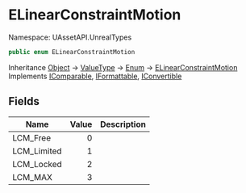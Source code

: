 # ELinearConstraintMotion

Namespace: UAssetAPI.UnrealTypes

```csharp
public enum ELinearConstraintMotion
```

Inheritance [Object](https://docs.microsoft.com/en-us/dotnet/api/system.object) → [ValueType](https://docs.microsoft.com/en-us/dotnet/api/system.valuetype) → [Enum](https://docs.microsoft.com/en-us/dotnet/api/system.enum) → [ELinearConstraintMotion](./uassetapi.unrealtypes.elinearconstraintmotion.md)<br>
Implements [IComparable](https://docs.microsoft.com/en-us/dotnet/api/system.icomparable), [IFormattable](https://docs.microsoft.com/en-us/dotnet/api/system.iformattable), [IConvertible](https://docs.microsoft.com/en-us/dotnet/api/system.iconvertible)

## Fields

| Name | Value | Description |
| --- | --: | --- |
| LCM_Free | 0 |  |
| LCM_Limited | 1 |  |
| LCM_Locked | 2 |  |
| LCM_MAX | 3 |  |
